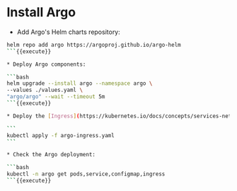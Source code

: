 # Install Argo

* Add Argo's Helm charts repository:

````bash
helm repo add argo https://argoproj.github.io/argo-helm
```{{execute}}

* Deploy Argo components:

```bash
helm upgrade --install argo --namespace argo \
--values ./values.yaml \
"argo/argo" --wait --timeout 5m
```{{execute}}

* Deploy the [Ingress](https://kubernetes.io/docs/concepts/services-networking/ingress/) resource to access the Web UI.

```
kubectl apply -f argo-ingress.yaml
```

* Check the Argo deployment:

```bash
kubectl -n argo get pods,service,configmap,ingress
```{{execute}}
